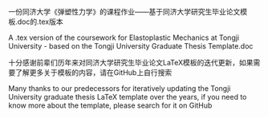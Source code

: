 一份同济大学《弹塑性力学》的课程作业——基于同济大学研究生毕业论文模板.doc的.tex版本

A .tex version of the coursework for Elastoplastic Mechanics at Tongji University - based on the Tongji University Graduate Thesis Template.doc

十分感谢前辈们历年来对同济大学研究生毕业论文LaTeX模板的迭代更新，如果需要了解更多关于模板的内容，请在GitHub上自行搜索

Many thanks to our predecessors for iteratively updating the Tongji University graduate thesis LaTeX template over the years, if you need to know more about the template, please search for it on GitHub